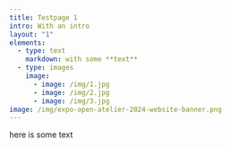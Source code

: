 ```yaml
---
title: Testpage 1
intro: With an intro
layout: "1"
elements:
  - type: text
    markdown: with some **text**
  - type: images
    image:
      - image: /img/1.jpg
      - image: /img/2.jpg
      - image: /img/3.jpg
image: /img/expo-open-atelier-2024-website-banner.png
---
```

here is some text
